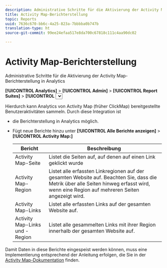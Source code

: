 ```yaml
---
description: Administrative Schritte für die Aktivierung der Activity Map-Berichterstellung in Analytics
title: Activity Map-Berichterstellung
topic: Reports
uuid: 7636c670-bb6c-4a25-823a-7bbbba0b747b
translation-type: ht
source-git-commit: 99ee24efaa517e8da700c67818c111c4aa90dc02

---
```



# Activity Map-Berichterstellung

Administrative Schritte für die Aktivierung der Activity Map-Berichterstellung in Analytics

**[!UICONTROL Analytics]** > **[!UICONTROL Admin]** > **[!UICONTROL Report Suites]** > **[!UICONTROL <select report suite>]** > **[!UICONTROL Einstellungen bearbeiten]** > **[!UICONTROL Activity Map]** > **[!UICONTROL Activity Map-Berichterstellung]**

Hierdurch kann Analytics von Activity Map (früher ClickMap) bereitgestellte Benutzeraktivitäten sammeln. Durch diese Integration ist

* die Berichterstellung in Analytics möglich.
* Fügt neue Berichte hinzu unter **[!UICONTROL Alle Berichte anzeigen]** > **[!UICONTROL Activity Map:]**

   | Bericht | Beschreibung |
   |---|---|
   | Activity Map-Seite | Listet die Seiten auf, auf denen auf einen Link geklickt wurde |
   | Activity Map-Region | Listet alle erfassten Linkregionen auf der gesamten Website auf. Beachten Sie, dass die Metrik über alle Seiten hinweg erfasst wird, wenn eine Region auf mehreren Seiten angezeigt wird. |
   | Activity Map-Links | Listet alle erfassten Links auf der gesamten Website auf. |
   | Activity Map-Links und -Region | Listet alle gesammelten Links mit ihrer Region innerhalb der gesamten Website auf. |

Damit Daten in diese Berichte eingespeist werden können, muss eine Implementierung entsprechend der Anleitung erfolgen, die Sie in der [Activity Map-Dokumentation](https://marketing.adobe.com/resources/help/de_DE/analytics/activitymap/) finden.
